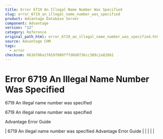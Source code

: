 ```yaml
---
title: Error 6719 An Illegal Name Number Was Specified
slug: error_6719_an_illegal_name_number_was_specified
product: Advantage Database Server
component: Advantage
version: "12"
category: Reference
original_path_html: error_6719_an_illegal_name_number_was_specified.htm
source: Advantage CHM
tags:
  - error
checksum: 063d786a1f659f000f7fd6d8736cc309c2a82861
---
```


# Error 6719 An Illegal Name Number Was Specified

6719 An illegal name number was specified

6719 An illegal name number was specified

Advantage Error Guide

| 6719 An illegal name number was specified  Advantage Error Guide |  |  |  |  |
